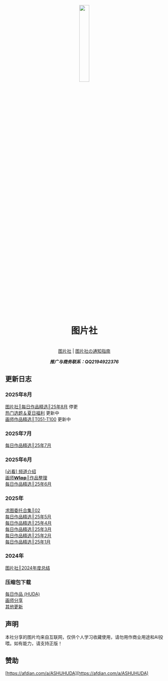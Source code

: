 <p align="center">
    <img src="https://wp-cdn.4ce.cn/v2/KIOEBCs.jpeg" align="center" width="25%">
</p>
<p align="center"><h1 align="center">图片社</h1></p>
<p align="center">
    <br>
    <a href="https://pd.qq.com/s/dzh3pm0at">图片社</a> |
    <a href="https://pd.qq.com/s/5cu1fi75n">图片社の通知指南</a>
     </p>
</p> 
<p align="center"><b><i
>推广与商务联系：QQ2194922376</i></b></p>

## 更新日志

### 2025年8月
[图片社║每日作品精选║25年8月](作品指南/图片社║每日作品精选║25年8月.md)  停更   
[热门选题＆夏日福利](作品指南/热门选题＆夏日福利.md)  更新中    
[画师作品精选║T051-T100](作品指南/图片社║画师作品精选║T051-T100.md)  更新中  

### 2025年7月
[每日作品精选║25年7月](作品指南/已完成/2025/图片社║每日作品精选║25年7月.md)
### 2025年6月
[[必看] 频道介绍](重要通知/[必看]%20频道介绍.md)  
[画师𝗪𝗹𝗼𝗽║作品整理](作品指南/付费画师系列/图片社║画师𝗪𝗹𝗼𝗽║作品整理.md)  
[每日作品精选║25年6月](作品指南/已完成/2025/图片社║每日作品精选║25年6月.md)  

### 2025年
[求图委托合集║02](作品指南/已完成/委托系列/图片社║求图委托合集║02.md)  
[每日作品精选║25年5月](作品指南/已完成/2025/图片社║每日作品精选║25年5月.md)   
[每日作品精选║25年4月](作品指南/已完成/2025/图片社║每日作品精选║25年4月.md)   
[每日作品精选║25年3月](作品指南/已完成/2025/图片社║每日作品精选║25年3月.md)   
[每日作品精选║25年2月](作品指南/已完成/2025/图片社║每日作品精选║25年2月.md)  
[每日作品精选║25年1月](作品指南/已完成/2025/图片社║每日作品精选║25年1月.md)  

### 2024年
[图片社║2024年度总结](作品指南/已完成/2024/图片社║2024年度总结.md)  

### 压缩包下载
[每日作品 (HUDA)](https://pan.baidu.com/s/1gfkYIfZHgidxCGMfjr7JeA?pwd=huda#list/path=%2F)  
[画师分享](https://pan.baidu.com/s/13sAUu9k4yZ2jGV-bhoo92Q?pwd=huda)  
[其他更新](https://pan.baidu.com/s/1iQTDJDPA1ws-deHdgd3hYQ?pwd=huda)  

## 声明
本社分享的图片均来自互联网，仅供个人学习收藏使用，请勿用作商业用途和AI投喂。如有能力，请支持正版！

## 赞助
[https://afdian.com/a/ASHUHUDA](https://afdian.com/a/ASHUHUDA)